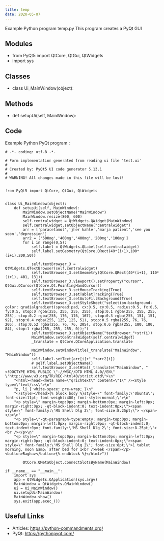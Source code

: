 ```yaml
---
title: temp
date: 2020-05-07
---
```

Example Python program temp.py
This program creates a PyQt GUI

## Modules

* from PyQt5 import QtCore, QtGui, QtWidgets
* import sys

## Classes

* class Ui_MainWindow(object):

## Methods

* def setupUi(self, MainWindow):

## Code

Example Python PyQt program :

    # -*- coding: utf-8 -*-
    
    # Form implementation generated from reading ui file 'test.ui'
    #
    # Created by: PyQt5 UI code generator 5.13.1
    #
    # WARNING! All changes made in this file will be lost!
    
    
    from PyQt5 import QtCore, QtGui, QtWidgets
    
    
    class Ui_MainWindow(object):
        def setupUi(self, MainWindow):
            MainWindow.setObjectName("MainWindow")
            MainWindow.resize(800, 600)
            self.centralwidget = QtWidgets.QWidget(MainWindow)
            self.centralwidget.setObjectName("centralwidget")
            arr = ['paracetamol','jher kahle','marja patient','see you soon','depression']
            arr2 = ['500mg','400mg','400mg','200mg','100mg']
            for i in range(0,5):
                self.label = QtWidgets.QLabel(self.centralwidget)
                self.label.setGeometry(QtCore.QRect(40*(i+1),100*(i+1),200,50))
    
                self.textBrowser_3 = QtWidgets.QTextBrowser(self.centralwidget)
                self.textBrowser_3.setGeometry(QtCore.QRect(40*(i+1), 110*(i+1), 401, 131))
                self.textBrowser_3.viewport().setProperty("cursor", QtGui.QCursor(QtCore.Qt.PointingHandCursor))
                self.textBrowser_3.setMouseTracking(True)
                self.textBrowser_3.setTabletTracking(True)
                self.textBrowser_3.setAutoFillBackground(True)
                self.textBrowser_3.setStyleSheet("selection-background-color: qradialgradient(spread:pad, cx:0.5, cy:0.5, radius:0.5, fx:0.5, fy:0.5, stop:0 rgba(255, 255, 255, 255), stop:0.1 rgba(255, 255, 255, 255), stop:0.2 rgba(255, 176, 176, 167), stop:0.3 rgba(255, 151, 151, 92), stop:0.4 rgba(255, 125, 125, 51), stop:0.5 rgba(255, 76, 76, 205), stop:0.52 rgba(255, 76, 76, 205), stop:0.6 rgba(255, 180, 180, 84), stop:1 rgba(255, 255, 255, 0));")
                self.textBrowser_3.setObjectName("textBrowser_"+str(i))
                MainWindow.setCentralWidget(self.centralwidget)
                _translate = QtCore.QCoreApplication.translate
            
                MainWindow.setWindowTitle(_translate("MainWindow", "MainWindow"))
                self.label.setText(arr[i]+" "+arr2[i])
                # self.label.setObjectName()
                self.textBrowser_3.setHtml(_translate("MainWindow", "<!DOCTYPE HTML PUBLIC \"-//W3C//DTD HTML 4.0//EN\" \"http://www.w3.org/TR/REC-html40/strict.dtd\">\n"
        "<html><head><meta name=\"qrichtext\" content=\"1\" /><style type=\"text/css\">\n"
        "p, li { white-space: pre-wrap; }\n"
        "</style></head>{% block body %}style=\" font-family:\'Ubuntu\'; font-size:11pt; font-weight:400; font-style:normal;\">\n"
        "<p style=\" margin-top:0px; margin-bottom:0px; margin-left:0px; margin-right:0px; -qt-block-indent:0; text-indent:0px;\"><span style=\" font-family:\'MS Shell Dlg 2\'; font-size:8.25pt;\"> </span></p>\n"
        "<p style=\"-qt-paragraph-type:empty; margin-top:0px; margin-bottom:0px; margin-left:0px; margin-right:0px; -qt-block-indent:0; text-indent:0px; font-family:\'MS Shell Dlg 2\'; font-size:8.25pt;\"><br /></p>\n"
        "<p style=\" margin-top:0px; margin-bottom:0px; margin-left:0px; margin-right:0px; -qt-block-indent:0; text-indent:0px;\"><span style=\" font-family:\'MS Shell Dlg 2\'; font-size:8pt;\">1 tablet morning, noon &amp; after bed for 1<br />week </span></p><button>Raghav</button>{% endblock %}</html>"))
                
            QtCore.QMetaObject.connectSlotsByName(MainWindow)
    
    if __name__ == "__main__":
        import sys
        app = QtWidgets.QApplication(sys.argv)
        MainWindow = QtWidgets.QMainWindow()
        ui = Ui_MainWindow()
        ui.setupUi(MainWindow)
        MainWindow.show()
        sys.exit(app.exec_())
    

## Useful Links

- Articles: https://python-commandments.org/
- PyQt: https://pythonpyqt.com/
